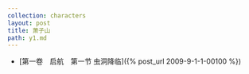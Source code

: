 ```yaml
---
collection: characters
layout: post
title: 萧子山
path: y1.md
---
```


- [第一卷　启航　第一节 虫洞降临]({% post_url 2009-9-1-1-00100 %})
